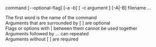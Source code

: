 command [--optional-flag] [-a -b] [ -c argument ] [-A|-B] filename ...

The first word is the name of the command  
Arguments that are surrounded by [ ] are optional  
Flags or options with | between them cannot be used together  
Arguments followed by ... can repeated  
Arguments without [ ] are required  
